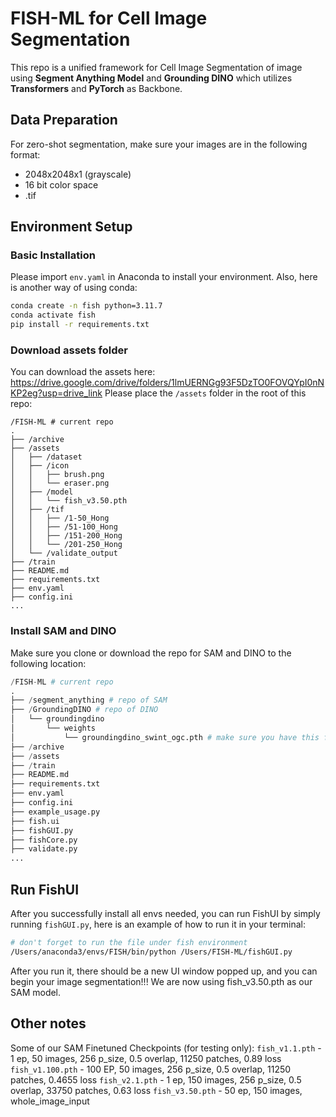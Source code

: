 # FISH-ML for Cell Image Segmentation

This repo is a unified framework for Cell Image Segmentation of image using **Segment Anything Model** and **Grounding DINO** which utilizes **Transformers** and **PyTorch** as Backbone.

## Data Preparation
For zero-shot segmentation, make sure your images are in the following format:
 - 2048x2048x1 (grayscale) 
 - 16 bit color space
 - .tif

## Environment Setup
### Basic Installation
Please import `env.yaml` in Anaconda to install your environment.
Also, here is another way of using conda:
```bash
conda create -n fish python=3.11.7
conda activate fish
pip install -r requirements.txt
```

### Download assets folder
You can download the assets here: https://drive.google.com/drive/folders/1lmUERNGg93F5DzTO0FOVQYpI0nNKP2eg?usp=drive_link
Please place the `/assets` folder in the root of this repo:
```
/FISH-ML # current repo
. 
├── /archive
├── /assets
│   ├── /dataset
│   ├── /icon
│   │   ├── brush.png
│   │   └── eraser.png
│   ├── /model
│   │   └── fish_v3.50.pth
│   ├── /tif
│   │   ├── /1-50_Hong
│   │   ├── /51-100_Hong
│   │   ├── /151-200_Hong
│   │   └── /201-250_Hong
│   └── /validate_output
├── /train
├── README.md
├── requirements.txt
├── env.yaml
├── config.ini
...
```

### Install SAM and DINO
Make sure you clone or download the repo for SAM and DINO to the following location:
``` python
/FISH-ML # current repo
. 
├── /segment_anything # repo of SAM
├── /GroundingDINO # repo of DINO
│   └── groundingdino
│       └── weights
│           └── groundingdino_swint_ogc.pth # make sure you have this file here
├── /archive
├── /assets
├── /train
├── README.md
├── requirements.txt
├── env.yaml
├── config.ini
├── example_usage.py
├── fish.ui
├── fishGUI.py
├── fishCore.py
├── validate.py
...
```

## Run FishUI
After you successfully install all envs needed, you can run FishUI by simply running `fishGUI.py`, here is an example of how to run it in your terminal:
```bash
# don't forget to run the file under fish environment
/Users/anaconda3/envs/FISH/bin/python /Users/FISH-ML/fishGUI.py   
```
After you run it, there should be a new UI window popped up, and you can begin your image segmentation!!! We are now using fish_v3.50.pth as our SAM model.

## Other notes
Some of our SAM Finetuned Checkpoints (for testing only):
`fish_v1.1.pth` - 1 ep, 50 images, 256 p_size, 0.5 overlap, 11250 patches, 0.89 loss
`fish_v1.100.pth` - 100 EP, 50 images, 256 p_size, 0.5 overlap, 11250 patches, 0.4655 loss
`fish_v2.1.pth` - 1 ep, 150 images, 256 p_size, 0.5 overlap, 33750 patches, 0.63 loss
`fish_v3.50.pth` - 50 ep, 150 images, whole_image_input